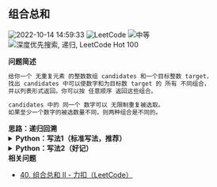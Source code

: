 ## 组合总和
<!--START_SECTION:badge-->

![2022-10-14 14:59:33](https://img.shields.io/static/v1?label=last%20modify&message=2022-10-14%2014%3A59%3A33&color=yellowgreen&style=flat-square)
![LeetCode](https://img.shields.io/static/v1?label=source&message=LeetCode&color=green&style=flat-square)
![中等](https://img.shields.io/static/v1?label=level&message=%E4%B8%AD%E7%AD%89&color=yellow&style=flat-square)
![深度优先搜索, 递归, LeetCode Hot 100](https://img.shields.io/static/v1?label=tags&message=%E6%B7%B1%E5%BA%A6%E4%BC%98%E5%85%88%E6%90%9C%E7%B4%A2%2C%20%E9%80%92%E5%BD%92%2C%20LeetCode%20Hot%20100&color=orange&style=flat-square)

<!--END_SECTION:badge-->
<!--info
tags: [dfs, 回溯, lc100]
source: LeetCode
level: 中等
number: '0039'
name: 组合总和
companies: []
-->

> 

<summary><b>问题简述</b></summary>

```txt
给你一个 无重复元素 的整数数组 candidates 和一个目标整数 target，
找出 candidates 中可以使数字和为目标数 target 的 所有 不同组合，
并以列表形式返回。你可以按 任意顺序 返回这些组合。

candidates 中的 同一个 数字可以 无限制重复被选取。
如果至少一个数字的被选数量不同，则两种组合是不同的。
```

<!-- 
<details><summary><b>详细描述</b></summary>

```txt
```

</details>
-->

<!-- <div align="center"><img src="../../../_assets/xxx.png" height="300" /></div> -->

<summary><b>思路：递归回溯</b></summary>

<details><summary><b>Python：写法1（标准写法，推荐）</b></summary>

```python
class Solution:
    def combinationSum(self, candidates: List[int], target: int) -> List[List[int]]:

        ret = []

        def dfs(s, start, tmp):
            if s >= target:
                if s == target:
                    ret.append(tmp[:])
                return

            for i in range(start, len(candidates)):
                c = candidates[i]
                tmp.append(c)
                dfs(s + c, i, tmp)  
                # 这里传入 i 表示从 candidates 第 i 个开始取，因此可以重复
                # 组合总和II 中不能重复取，相应的要传入 i+1
                tmp.pop()

        dfs(0, 0, [])
        return ret
```

</details>

<details><summary><b>Python：写法2（好记）</b></summary>

- 本写法不保证在其他相关问题上适用；

```python
class Solution:
    def combinationSum(self, candidates: List[int], target: int) -> List[List[int]]:
        
        ret = []

        def dfs(s, tmp):
            if s >= target:
                if s == target:
                    ret.append(tmp[:])
                return
            
            for c in candidates:
                if tmp and c < tmp[-1]:  # 保证 tmp 内部有序来达到去重的目的
                    continue
                tmp.append(c)
                dfs(s + c, tmp)
                tmp.pop()
        
        dfs(0, [])
        return ret
```

</details>


<summary><b>相关问题</b></summary>

- [40. 组合总和 II - 力扣（LeetCode）](https://leetcode.cn/problems/combination-sum-ii/)
